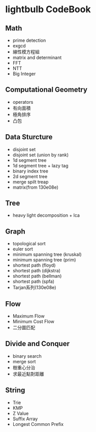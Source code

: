 # lightbulb CodeBook
## Math
- prime detection
- exgcd
- 線性模方程組
- matrix and determinant
- FFT
- NTT
- Big Integer
## Computational Geometry
- operators
- 有向面積
- 極角排序
- 凸包
## Data Sturcture
- disjoint set
- disjoint set (union by rank)
- 1d segment tree
- 1d segment tree + lazy tag
- binary index tree
- 2d segment tree
- merge spilt treap
- matrix(from 130e08e)
## Tree
- heavy light decomposition + lca
## Graph
- topological sort
- euler sort
- minimum spanning tree (kruskal)
- minimum spanning tree (prim)
- shortest path (floyd)
- shortest path (dijkstra)
- shortest path (bellman)
- shortest path (spfa)
- Tarjan系列(130e08e)
## Flow
- Maximum Flow
- Minimum Cost Flow
- 二分圖匹配
## Divide and Conquer
- binary search
- merge sort
- 樹重心分治
- 求最近點對距離
## String
- Trie
- KMP
- Z Value
- Suffix Array
- Longest Common Prefix
